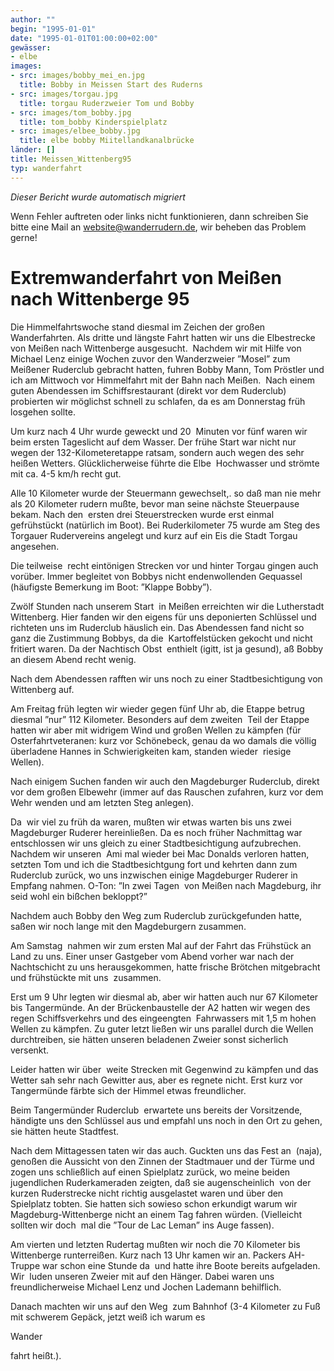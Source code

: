 ```yaml
---
author: ""
begin: "1995-01-01"
date: "1995-01-01T01:00:00+02:00"
gewässer:
- elbe
images:
- src: images/bobby_mei_en.jpg
  title: Bobby in Meissen Start des Ruderns
- src: images/torgau.jpg
  title: torgau Ruderzweier Tom und Bobby
- src: images/tom_bobby.jpg
  title: tom_bobby Kinderspielplatz
- src: images/elbee_bobby.jpg
  title: elbe bobby Miitellandkanalbrücke
länder: []
title: Meissen_Wittenberg95
typ: wanderfahrt
---
```



*Dieser Bericht wurde automatisch migriert*

Wenn Fehler auftreten oder links nicht funktionieren, dann schreiben Sie bitte eine Mail an website@wanderrudern.de, wir beheben das Problem gerne!



# Extremwanderfahrt von Meißen nach Wittenberge 95


Die Himmelfahrtswoche stand diesmal im Zeichen der großen Wanderfahrten. Als dritte und längste Fahrt hatten wir uns die Elbestrecke von Meißen nach Wittenberge ausgesucht.  Nachdem wir mit Hilfe von Michael Lenz einige Wochen zuvor den Wanderzweier ”Mosel” zum Meißener Ruderclub gebracht hatten, fuhren Bobby Mann, Tom Pröstler und ich am Mittwoch vor Himmelfahrt mit der Bahn nach Meißen.  Nach einem guten Abendessen im Schiffsrestaurant (direkt vor dem Ruderclub) probierten wir möglichst schnell zu schlafen, da es am Donnerstag früh losgehen sollte.

Um kurz nach 4 Uhr wurde geweckt und 20  Minuten vor fünf waren wir beim ersten Tageslicht auf dem Wasser. Der frühe Start war nicht nur wegen der 132-Kilometeretappe ratsam, sondern auch wegen des sehr heißen Wetters. Glücklicherweise führte die Elbe  Hochwasser und strömte mit ca. 4-5 km/h recht gut.

Alle 10 Kilometer wurde der Steuermann gewechselt,. so daß man nie mehr als 20 Kilometer rudern mußte, bevor man seine nächste Steuerpause bekam. Nach den  ersten drei Steuerstrecken wurde erst einmal gefrühstückt (natürlich im Boot). Bei Ruderkilometer 75 wurde am Steg des Torgauer Rudervereins angelegt und kurz auf ein Eis die Stadt Torgau angesehen.

Die teilweise  recht eintönigen Strecken vor und hinter Torgau gingen auch vorüber. Immer begleitet von Bobbys nicht endenwollenden Gequassel (häufigste Bemerkung im Boot: ”Klappe Bobby”).

Zwölf Stunden nach unserem Start  in Meißen erreichten wir die Lutherstadt Wittenberg. Hier fanden wir den eigens für uns deponierten Schlüssel und richteten uns im Ruderclub häuslich ein. Das Abendessen fand nicht so ganz die Zustimmung Bobbys, da die  Kartoffelstücken gekocht und nicht fritiert waren. Da der Nachtisch Obst  enthielt (igitt, ist ja gesund), aß Bobby an diesem Abend recht wenig.

Nach dem Abendessen rafften wir uns noch zu einer Stadtbesichtigung von Wittenberg auf.

Am Freitag früh legten wir wieder gegen fünf Uhr ab, die Etappe betrug diesmal ”nur” 112 Kilometer. Besonders auf dem zweiten  Teil der Etappe hatten wir aber mit widrigem Wind und großen Wellen zu kämpfen (für Osterfahrtveteranen: kurz vor Schönebeck, genau da wo damals die völlig überladene Hannes in Schwierigkeiten kam, standen wieder  riesige Wellen).

Nach einigem Suchen fanden wir auch den Magdeburger Ruderclub, direkt vor dem großen Elbewehr (immer auf das Rauschen zufahren, kurz vor dem Wehr wenden und am letzten Steg anlegen).

Da  wir viel zu früh da waren, mußten wir etwas warten bis uns zwei Magdeburger Ruderer hereinließen. Da es noch früher Nachmittag war entschlossen wir uns gleich zu einer Stadtbesichtigung aufzubrechen. Nachdem wir unseren  Ami mal wieder bei Mac Donalds verloren hatten, setzten Tom und ich die Stadtbesichtgung fort und kehrten dann zum Ruderclub zurück, wo uns inzwischen einige Magdeburger Ruderer in Empfang nahmen. O-Ton: ”In zwei Tagen  von Meißen nach Magdeburg, ihr seid wohl ein bißchen bekloppt?”

Nachdem auch Bobby den Weg zum Ruderclub zurückgefunden hatte, saßen wir noch lange mit den Magdeburgern zusammen.

Am Samstag  nahmen wir zum ersten Mal auf der Fahrt das Frühstück an Land zu uns. Einer unser Gastgeber vom Abend vorher war nach der Nachtschicht zu uns herausgekommen, hatte frische Brötchen mitgebracht und frühstückte mit uns  zusammen.

Erst um 9 Uhr legten wir diesmal ab, aber wir hatten auch nur 67 Kilometer bis Tangermünde. An der Brückenbaustelle der A2 hatten wir wegen des regen Schiffsverkehrs und des eingeengten  Fahrwassers mit 1,5 m hohen Wellen zu kämpfen. Zu guter letzt ließen wir uns parallel durch die Wellen durchtreiben, sie hätten unseren beladenen Zweier sonst sicherlich versenkt.

Leider hatten wir über  weite Strecken mit Gegenwind zu kämpfen und das Wetter sah sehr nach Gewitter aus, aber es regnete nicht. Erst kurz vor Tangermünde färbte sich der Himmel etwas freundlicher.

Beim Tangermünder Ruderclub  erwartete uns bereits der Vorsitzende, händigte uns den Schlüssel aus und empfahl uns noch in den Ort zu gehen, sie hätten heute Stadtfest.

Nach dem Mittagessen taten wir das auch. Guckten uns das Fest an  (naja), genoßen die Aussicht von den Zinnen der Stadtmauer und der Türme und zogen uns schließlich auf einen Spielplatz zurück, wo meine beiden jugendlichen Ruderkameraden zeigten, daß sie augenscheinlich  von der  kurzen Ruderstrecke nicht richtig ausgelastet waren und über den Spielplatz tobten. Sie hatten sich sowieso schon erkundigt warum wir Magdeburg-Wittenberge nicht an einem Tag fahren würden. (Vielleicht sollten wir doch  mal die ”Tour de Lac Leman” ins Auge fassen).

Am vierten und letzten Rudertag mußten wir noch die 70 Kilometer bis Wittenberge runterreißen. Kurz nach 13 Uhr kamen wir an. Packers AH-Truppe war schon eine Stunde da  und hatte ihre Boote bereits aufgeladen. Wir  luden unseren Zweier mit auf den Hänger. Dabei waren uns freundlicherweise Michael Lenz und Jochen Lademann behilflich.

Danach machten wir uns auf den Weg  zum Bahnhof (3-4 Kilometer zu Fuß mit schwerem Gepäck, jetzt weiß ich warum es

Wander

fahrt heißt.).